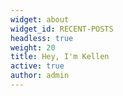 ```yaml
---
widget: about
widget_id: RECENT-POSTS
headless: true
weight: 20
title: Hey, I'm Kellen
active: true
author: admin
---
```

